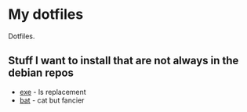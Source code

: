 # My dotfiles

Dotfiles.

## Stuff I want to install that are not always in the debian repos

* [exe](https://the.exa.website) - ls replacement
* [bat](https://github.com/sharkdp/bat) - cat but fancier 

